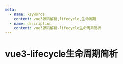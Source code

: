 ```yaml
---
meta:
  - name: keywords
    content: vue3源码解析,lifecycle,生命周期
  - name: description
    content: vue3源码解析-lifecycle生命周期简析
---
```


# vue3-lifecycle生命周期简析